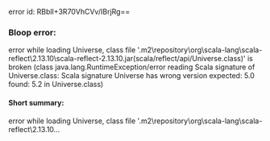 error id: RBblI+3R70VhCVv/IBrjRg==
### Bloop error:

error while loading Universe, class file '<HOME>\.m2\repository\org\scala-lang\scala-reflect\2.13.10\scala-reflect-2.13.10.jar(scala/reflect/api/Universe.class)' is broken
(class java.lang.RuntimeException/error reading Scala signature of Universe.class: Scala signature Universe has wrong version
 expected: 5.0
 found: 5.2 in Universe.class)
#### Short summary: 

error while loading Universe, class file '<HOME>\.m2\repository\org\scala-lang\scala-reflect\2.13.10...